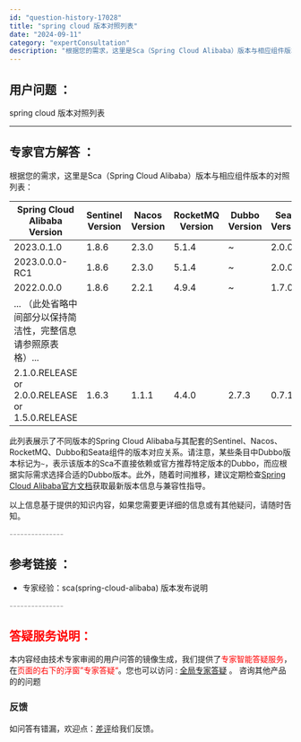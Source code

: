 ```yaml
---
id: "question-history-17028"
title: "spring cloud 版本对照列表"
date: "2024-09-11"
category: "expertConsultation"
description: "根据您的需求，这里是Sca（Spring Cloud Alibaba）版本与相应组件版本的对照列表： Spring Cloud Alibaba Version                               Sentinel Version  Nacos Version  RocketM"
---
```


## 用户问题 ： 
 spring cloud 版本对照列表  

---------------
## 专家官方解答 ：

根据您的需求，这里是Sca（Spring Cloud Alibaba）版本与相应组件版本的对照列表：

| Spring Cloud Alibaba Version                              | Sentinel Version | Nacos Version | RocketMQ Version | Dubbo Version | Seata Version    |
| --------------------------------------------------------- | ---------------- | ------------- | ---------------- | ------------- | ---------------- |
| 2023.0.1.0                                          | 1.8.6            | 2.3.0         | 5.1.4            | ~             | 2.0.0            |
| 2023.0.0.0-RC1                                            | 1.8.6            | 2.3.0         | 5.1.4            | ~             | 2.0.0            |
| 2022.0.0.0                                                | 1.8.6            | 2.2.1         | 4.9.4            | ~             | 1.7.0            |
| ... （此处省略中间部分以保持简洁性，完整信息请参照原表格）... |
| 2.1.0.RELEASE or 2.0.0.RELEASE or 1.5.0.RELEASE           | 1.6.3            | 1.1.1         | 4.4.0            | 2.7.3         | 0.7.1            |

此列表展示了不同版本的Spring Cloud Alibaba与其配套的Sentinel、Nacos、RocketMQ、Dubbo和Seata组件的版本对应关系。请注意，某些条目中Dubbo版本标记为`~`，表示该版本的Sca不直接依赖或官方推荐特定版本的Dubbo，而应根据实际需求选择合适的Dubbo版本。此外，随着时间推移，建议定期检查[Spring Cloud Alibaba官方文档](https://github.com/alibaba/spring-cloud-alibaba/blob/master/README.md)获取最新版本信息与兼容性指导。

以上信息基于提供的知识内容，如果您需要更详细的信息或有其他疑问，请随时告知。


<font color="#949494">---------------</font> 


## 参考链接 ：

* 专家经验：sca(spring-cloud-alibaba) 版本发布说明 


 <font color="#949494">---------------</font> 
 


## <font color="#FF0000">答疑服务说明：</font> 

本内容经由技术专家审阅的用户问答的镜像生成，我们提供了<font color="#FF0000">专家智能答疑服务</font>，在<font color="#FF0000">页面的右下的浮窗”专家答疑“</font>。您也可以访问 : [全局专家答疑](https://answer.opensource.alibaba.com/docs/intro) 。 咨询其他产品的的问题

### 反馈
如问答有错漏，欢迎点：[差评](https://ai.nacos.io/user/feedbackByEnhancerGradePOJOID?enhancerGradePOJOId=17063)给我们反馈。
